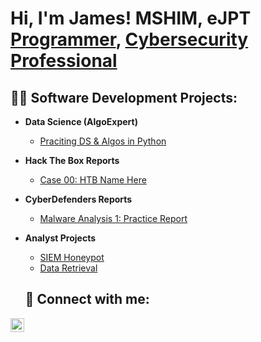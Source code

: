 <h1>Hi, I'm James! MSHIM, eJPT<br/><a href="https://github.com/JChanIT">Programmer</a>, <a href="https://www.linkedin.com/in/jamesrch/">Cybersecurity Professional</a> 

<h2>👨‍💻 Software Development Projects:</h2>
  
- <b>Data Science (AlgoExpert)</b>
  - [Praciting DS & Algos in Python](https://github.com/JChanIT/practice)
- <b>Hack The Box Reports</b>
  - [Case 00: HTB Name Here](https://github.com/JChanIT/)
- <b>CyberDefenders Reports</b>
  - [Malware Analysis 1: Practice Report](https://docs.google.com/document/d/1Kdho86Jsx4_ymfO9dZf4VnYLZyZapX_MG6PhBTlycEI/edit?usp=sharing) 
- <b>Analyst Projects</b>
  - [SIEM Honeypot](https://github.com/JChanIT/Python-repository)
  - [Data Retrieval](https://github.com/JChanIT/practice)

  <h2> 🤳 Connect with me:</h2>
  
[<img align="left" alt="Jamesrch | LinkedIn" width="22px" src="https://cdn.jsdelivr.net/npm/simple-icons@v3/icons/linkedin.svg" />][linkedin]

[linkedin]: https://linkedin.com/in/jamesrch
